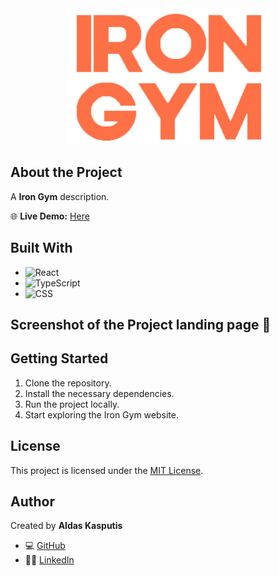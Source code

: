 <div align="center">
    <img src="public/logo.png" alt="Logo">
</div>

## About the Project

A **Iron Gym** description.

🌐 **Live Demo:** [Here](https://gym-flax.vercel.app/)

## Built With

- ![React](https://img.shields.io/badge/React-000000?style=flat-square&logo=react)
- ![TypeScript](https://img.shields.io/badge/TypeScript-007ACC?style=flat-square&logo=typescript)
- ![CSS](https://img.shields.io/badge/CSS-3-blue?style=flat-square&logo=css3)

## Screenshot of the Project landing page 📸



## Getting Started

1. Clone the repository.
2. Install the necessary dependencies.
3. Run the project locally.
4. Start exploring the Iron Gym website.

## License

This project is licensed under the [MIT License](https://opensource.org/licenses/MIT).

## Author

Created by **Aldas Kasputis**
- 💻 [GitHub](https://github.com/aldask)
- 👨‍💼 [LinkedIn](https://www.linkedin.com/in/aldas-k-2ab99b1b4)
